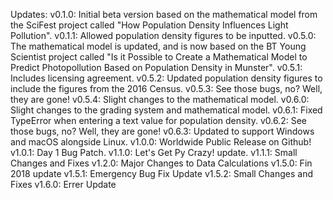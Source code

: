 Updates:
v0.1.0: Initial beta version based on the mathematical model from the SciFest
project called "How Population Density Influences Light Pollution".
v0.1.1: Allowed population density figures to be inputted.
v0.5.0: The mathematical model is updated, and is now based on the 
BT Young Scientist project called "Is it Possible to Create a Mathematical Model
to Predict Photopollution Based on Population Density in Munster".
v0.5.1: Includes licensing agreement.
v0.5.2: Updated population density figures to include the figures from the 
2016 Census.
v0.5.3: See those bugs, no? Well, they are gone!
v0.5.4: Slight changes to the mathematical model.
v0.6.0: Slight changes to the grading system and mathematical model.
v0.6.1: Fixed TypeError when entering a text value for population density.
v0.6.2: See those bugs, no? Well, they are gone!
v0.6.3: Updated to support Windows and macOS alongside Linux.
v1.0.0: Worldwide Public Release on Github!
v1.0.1: Day 1 Bug Patch.
v1.1.0: Let's Get Py Crazy! update.
v1.1.1: Small Changes and Fixes
v1.2.0: Major Changes to Data Calculations
v1.5.0: Fin 2018 update
v1.5.1: Emergency Bug Fix Update
v1.5.2: Small Changes and Fixes
v1.6.0: Errer Update
